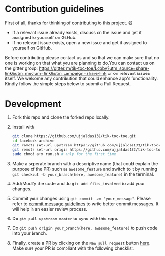 # Contribution guidelines

First of all, thanks for thinking of contributing to this project. :smile:


- If a relevant issue already exists, discuss on the issue and get it assigned to yourself on GitHub.
- If no relevant issue exists, open a new issue and get it assigned to yourself on GitHub.

 Before contributing please contact us and so that we can make sure that no one is working on that what you are planning to do.You can contact us on the gitter group: https://gitter.im/tik-toc-toe/Lobby?utm_source=share-link&utm_medium=link&utm_campaign=share-link or on relevant issues itself. We welcome any contribution that could enhance app's functionality. Kindly follow the simple steps below to submit a Pull Request.

# Development

1) Fork this repo and clone the forked repo locally.
2) Install with

    ```sh
    git clone https://github.com/ujjaldas132/tik-toc-toe.git
    cd facebook-archive
    git remote set-url upstream https://github.com/ujjaldas132/tik-toc-toe.git
    git remote set-url origin https://github.com/ujjaldas132/tik-toc-toe.git
    sudo chmod a+x run.sh # only for the first time
    ```

3) Make a seperate branch with a descriptive name (that could explain the purpose of the PR) such as `awesome_feature` and switch to it by running `git checkout -b your_branch(here, awesome_feature)` in the terminal.

4) Add/Modify the code and do `git add files_involved` to add your changes.

5) Commit your changes using `git commit -am "your_message"`. Please refer to [commit message guidelines](https://chris.beams.io/posts/git-commit/) to write better commit messages. It will help in an easier review process.

6) Do `git pull upstream master` to sync with this repo.

7) Do `git push origin your_branch(here, awesome_feature)` to push code into your branch.

8) Finally, create a PR by clicking on the `New pull request` button [here](https://github.com/ujjaldas132/tik-toc-toe/pulls). Make sure your PR is compliant with the following checklist.
